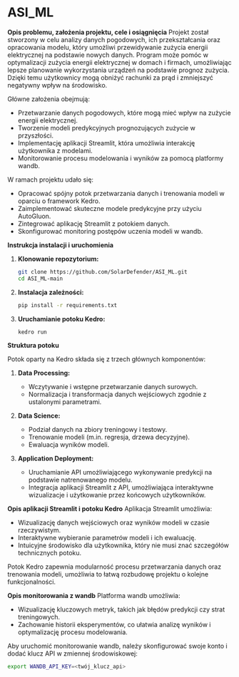 # ASI_ML
**Opis problemu, założenia projektu, cele i osiągnięcia**
Projekt został stworzony w celu analizy danych pogodowych, ich przekształcania oraz opracowania modelu, który umożliwi przewidywanie zużycia energii elektrycznej na podstawie nowych danych. Program może pomóc w optymalizacji zużycia energii elektrycznej w domach i firmach, umożliwiając lepsze planowanie wykorzystania urządzeń na podstawie prognoz zużycia. Dzięki temu użytkownicy mogą obniżyć rachunki za prąd i zmniejszyć negatywny wpływ na środowisko.

Główne założenia obejmują:
- Przetwarzanie danych pogodowych, które mogą mieć wpływ na zużycie energii elektrycznej.
- Tworzenie modeli predykcyjnych prognozujących zużycie w przyszłości.
- Implementację aplikacji Streamlit, która umożliwia interakcję użytkownika z modelami.
- Monitorowanie procesu modelowania i wyników za pomocą platformy wandb.

W ramach projektu udało się:
- Opracować spójny potok przetwarzania danych i trenowania modeli w oparciu o framework Kedro.
- Zaimplementować skuteczne modele predykcyjne przy użyciu AutoGluon.
- Zintegrować aplikację Streamlit z potokiem danych.
- Skonfigurować monitoring postępów uczenia modeli w wandb.

**Instrukcja instalacji i uruchomienia**

1. **Klonowanie repozytorium:**
   ```bash
   git clone https://github.com/SolarDefender/ASI_ML.git
   cd ASI_ML-main
   ```

2. **Instalacja zależności:**
   ```bash
   pip install -r requirements.txt
   ```

3. **Uruchamianie potoku Kedro:**
   ```bash
   kedro run
   ```

**Struktura potoku**

Potok oparty na Kedro składa się z trzech głównych komponentów:

1. **Data Processing:**
   - Wczytywanie i wstępne przetwarzanie danych surowych.
   - Normalizacja i transformacja danych wejściowych zgodnie z ustalonymi parametrami.

2. **Data Science:**
   - Podział danych na zbiory treningowy i testowy.
   - Trenowanie modeli (m.in. regresja, drzewa decyzyjne).
   - Ewaluacja wyników modeli.

3. **Application Deployment:**
   - Uruchamianie API umożliwiającego wykonywanie predykcji na podstawie natrenowanego modelu.
   - Integracja aplikacji Streamlit z API, umożliwiająca interaktywne wizualizacje i użytkowanie przez końcowych użytkowników.


**Opis aplikacji Streamlit i potoku Kedro**
Aplikacja Streamlit umożliwia:
- Wizualizację danych wejściowych oraz wyników modeli w czasie rzeczywistym.
- Interaktywne wybieranie parametrów modeli i ich ewaluację.
- Intuicyjne środowisko dla użytkownika, który nie musi znać szczegółów technicznych potoku.

Potok Kedro zapewnia modularność procesu przetwarzania danych oraz trenowania modeli, umożliwia to łatwą rozbudowę projektu o kolejne funkcjonalności.

**Opis monitorowania z wandb**
Platforma wandb umożliwia:
- Wizualizację kluczowych metryk, takich jak błędów predykcji czy strat treningowych.
- Zachowanie historii eksperymentów, co ułatwia analizę wyników i optymalizację procesu modelowania.

Aby uruchomić monitorowanie wandb, należy skonfigurować swoje konto i dodać klucz API w zmiennej środowiskowej:
```bash
export WANDB_API_KEY=<twój_klucz_api>
```

